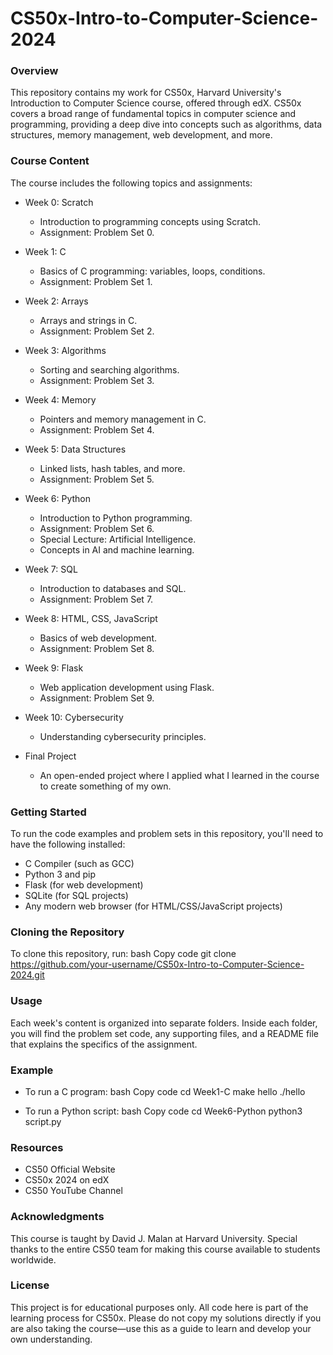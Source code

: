 # CS50x-Intro-to-Computer-Science-2024

### Overview
This repository contains my work for CS50x, Harvard University's Introduction to Computer Science course, offered through edX. CS50x covers a broad range of fundamental topics in computer science and programming, providing a deep dive into concepts such as algorithms, data structures, memory management, web development, and more.

### Course Content
The course includes the following topics and assignments:

- Week 0: Scratch
  - Introduction to programming concepts using Scratch.
  - Assignment: Problem Set 0.

- Week 1: C
  - Basics of C programming: variables, loops, conditions.
  - Assignment: Problem Set 1.

- Week 2: Arrays
  - Arrays and strings in C.
  - Assignment: Problem Set 2.

- Week 3: Algorithms
  - Sorting and searching algorithms.
  - Assignment: Problem Set 3.

- Week 4: Memory
  - Pointers and memory management in C.
  - Assignment: Problem Set 4.

- Week 5: Data Structures
  - Linked lists, hash tables, and more.
  - Assignment: Problem Set 5.

- Week 6: Python
  - Introduction to Python programming.
  - Assignment: Problem Set 6.
  - Special Lecture: Artificial Intelligence.
  - Concepts in AI and machine learning.

- Week 7: SQL
  - Introduction to databases and SQL.
  - Assignment: Problem Set 7.

- Week 8: HTML, CSS, JavaScript
  - Basics of web development.
  - Assignment: Problem Set 8.

- Week 9: Flask
  - Web application development using Flask.
  - Assignment: Problem Set 9.

- Week 10: Cybersecurity
  - Understanding cybersecurity principles.

- Final Project
  - An open-ended project where I applied what I learned in the course to create something of my own.

### Getting Started
To run the code examples and problem sets in this repository, you'll need to have the following installed:
- C Compiler (such as GCC)
- Python 3 and pip
- Flask (for web development)
- SQLite (for SQL projects)
- Any modern web browser (for HTML/CSS/JavaScript projects)

### Cloning the Repository
To clone this repository, run:
bash
Copy code
git clone https://github.com/your-username/CS50x-Intro-to-Computer-Science-2024.git

### Usage
Each week's content is organized into separate folders. Inside each folder, you will find the problem set code, any supporting files, and a README file that explains the specifics of the assignment.

### Example
- To run a C program:
bash
Copy code
cd Week1-C
make hello
./hello

- To run a Python script:
bash
Copy code
cd Week6-Python
python3 script.py

### Resources
- CS50 Official Website
- CS50x 2024 on edX
- CS50 YouTube Channel

### Acknowledgments
This course is taught by David J. Malan at Harvard University. Special thanks to the entire CS50 team for making this course available to students worldwide.

### License
This project is for educational purposes only. All code here is part of the learning process for CS50x. Please do not copy my solutions directly if you are also taking the course—use this as a guide to learn and develop your own understanding.




